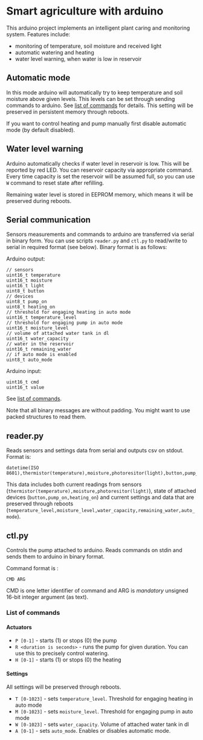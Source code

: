 # Smart agriculture with arduino

This arduino project implements an intelligent plant caring and monitoring system. Features include:

* monitoring of temperature, soil moisture and received light
* automatic watering and heating
* water level warning, when water is low in reservoir

## Automatic mode

In this mode arduino will automatically try to keep temperature and soil moisture above given levels. This levels can be set through sending commands to arduino. See [list of commands](#list-of-commands) for details. This setting will be preserved in persistent memory through reboots.

If you want to control heating and pump manually first disable automatic mode (by default disabled).


## Water level warning

Arduino automatically checks if water level in reservoir is low. This will be reported by red LED. You can reservoir capacity via appropriate command. Every time capacity is set the reservoir will be assumed full, so you can use `W` command to reset state after refilling.

Remaining water level is stored in EEPROM memory, which means it will be preserved during reboots.


## Serial communication

Sensors measurements and commands to arduino are transferred via serial in binary form. You can use scripts `reader.py` and `ctl.py` to read/write to serial in required format (see below). Binary format is as follows:

Arduino output:
```
// sensors
uint16_t temperature
uint16_t moisture
uint16_t light
uint8_t button
// devices
uint8_t pump_on
uint8_t heating_on
// threshold for engaging heating in auto mode
uint16_t temperature_level
// threshold for engaging pump in auto mode
uint16_t moisture_level
// volume of attached water tank in dl
uint16_t water_capacity
// water in the reservoir
uint16_t remaining_water
// if auto mode is enabled
uint8_t auto_mode
```

Arduino input:
```
uint16_t cmd
uint16_t value
```

See [list of commands](#list-of-commands).

Note that all binary messages are without padding. You might want to use packed structures to read them.

## reader.py

Reads sensors and settings data from serial and outputs csv on stdout. Format is:

```
datetime(ISO 8601),thermistor(temperature),moisture,photoresitor(light),button,pump_on,heating_on,temperature_level,moisture_level,water_capacity,remaining_water,auto_mode
```

This data includes both current readings from sensors (`thermistor(temperature),moisture,photoresitor(light)`), state of attached devices (`button,pump_on,heating_on`) and current settings and data that are preserved through reboots (`temperature_level,moisture_level,water_capacity,remaining_water,auto_mode`).

## ctl.py

Controls the pump attached to arduino. Reads commands on stdin and sends them to arduino in binary format.

Command format is :


```
CMD ARG
```

CMD is one letter identifier of command and ARG is *mandatory* unsigned 16-bit integer argument (as text).

### List of commands

#### Actuators

* `P [0-1]` - starts (1) or stops (0) the pump
* `R <duration is seconds>` - runs the pump for given duration. You can use this to precisely control watering.
* `H [0-1]` - starts (1) or stops (0) the heating

#### Settings

All settings will be preserved through reboots.

* `T [0-1023]` - sets `temperature_level`. Threshold for engaging heating in auto mode
* `M [0-1023]` - sets `moisture_level`. Threshold for engaging pump in auto mode
* `W [0-1023]` - sets `water_capacity`. Volume of attached water tank in dl
* `A [0-1]` - sets `auto_mode`. Enables or disables automatic mode.
